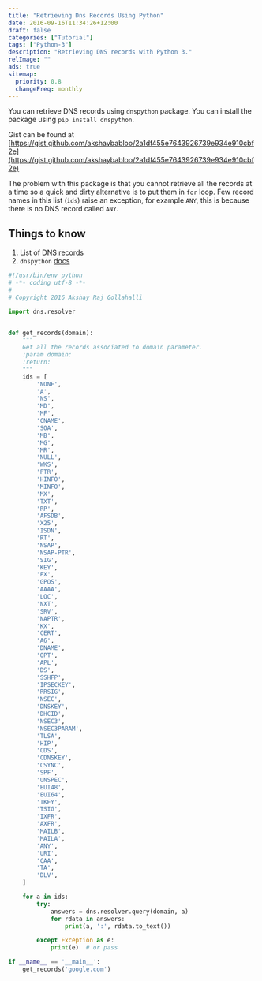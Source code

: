 ```yaml
---
title: "Retrieving Dns Records Using Python"
date: 2016-09-16T11:34:26+12:00
draft: false
categories: ["Tutorial"]
tags: ["Python-3"]
description: "Retrieving DNS records with Python 3."
relImage: ""
ads: true
sitemap:
  priority: 0.8
  changeFreq: monthly
---
```


You can retrieve DNS records using `dnspython` package. You can install the package using `pip install dnspython`.

Gist can be found at [https://gist.github.com/akshaybabloo/2a1df455e7643926739e934e910cbf2e](https://gist.github.com/akshaybabloo/2a1df455e7643926739e934e910cbf2e)

The problem with this package is that you cannot retrieve all the records at a time so a quick and dirty alternative is to put them in `for` loop. Few record names in this list (`ids`) raise an exception, for example `ANY`, this is because there is no DNS record called `ANY`.

## Things to know

1.  List of [DNS records](https://en.wikipedia.org/wiki/List_of_DNS_record_types)
2.  `dnspython` [docs](http://www.dnspython.org/docs/1.14.0/)

```python
#!/usr/bin/env python
# -*- coding utf-8 -*-
#
# Copyright 2016 Akshay Raj Gollahalli

import dns.resolver


def get_records(domain):
    """
    Get all the records associated to domain parameter.
    :param domain:
    :return:
    """
    ids = [
        'NONE',
        'A',
        'NS',
        'MD',
        'MF',
        'CNAME',
        'SOA',
        'MB',
        'MG',
        'MR',
        'NULL',
        'WKS',
        'PTR',
        'HINFO',
        'MINFO',
        'MX',
        'TXT',
        'RP',
        'AFSDB',
        'X25',
        'ISDN',
        'RT',
        'NSAP',
        'NSAP-PTR',
        'SIG',
        'KEY',
        'PX',
        'GPOS',
        'AAAA',
        'LOC',
        'NXT',
        'SRV',
        'NAPTR',
        'KX',
        'CERT',
        'A6',
        'DNAME',
        'OPT',
        'APL',
        'DS',
        'SSHFP',
        'IPSECKEY',
        'RRSIG',
        'NSEC',
        'DNSKEY',
        'DHCID',
        'NSEC3',
        'NSEC3PARAM',
        'TLSA',
        'HIP',
        'CDS',
        'CDNSKEY',
        'CSYNC',
        'SPF',
        'UNSPEC',
        'EUI48',
        'EUI64',
        'TKEY',
        'TSIG',
        'IXFR',
        'AXFR',
        'MAILB',
        'MAILA',
        'ANY',
        'URI',
        'CAA',
        'TA',
        'DLV',
    ]

    for a in ids:
        try:
            answers = dns.resolver.query(domain, a)
            for rdata in answers:
                print(a, ':', rdata.to_text())

        except Exception as e:
            print(e)  # or pass

if __name__ == '__main__':
    get_records('google.com')
```
